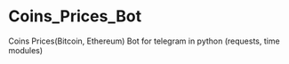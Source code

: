 # Coins_Prices_Bot
Coins Prices(Bitcoin, Ethereum) Bot for telegram in python (requests, time modules)
